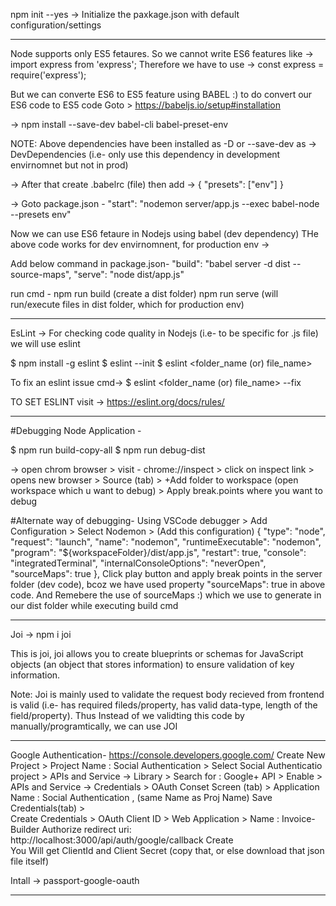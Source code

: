 npm init --yes -> Initialize the paxkage.json with default configuration/settings

--------------------------------------------------------------------------------------------------------
Node supports only ES5 fetaures.
So we cannot write ES6 features like  ->  import express from 'express';
Therefore we have to use ->  const express = require('express');

But we can converte ES6 to ES5 feature using BABEL :) to do convert our ES6 code to ES5 code
Goto > https://babeljs.io/setup#installation

->  npm install --save-dev babel-cli babel-preset-env


NOTE: Above dependencies have been installed as -D or --save-dev as -> DevDependencies (i.e- only use this
dependency in development envirnomnet but not in prod)

-> After that create .babelrc (file)
then add -> {
    "presets": ["env"]
}

-> Goto package.json -
    "start": "nodemon server/app.js --exec babel-node --presets env"

Now we can use ES6 fetaure in Nodejs using babel (dev dependency)
THe above code works for dev envirnomnent, for production env ->

Add below command in package.json-
"build": "babel server -d dist --source-maps",
"serve": "node dist/app.js"

run cmd -
npm run build (create a dist folder)
npm run serve (will run/execute files in dist folder, which for production env)

--------------------------------------------------------------------------------------------------------
EsLint -> For checking code quality in Nodejs (i.e- to be specific for .js file) we will use eslint

$ npm install -g eslint
$ eslint --init
$ eslint <folder_name (or) file_name>

To fix an eslint issue cmd-> $ eslint <folder_name (or) file_name> --fix

TO SET ESLINT visit -> https://eslint.org/docs/rules/

--------------------------------------------------------------------------------------------------------
#Debugging Node Application -

$ npm run build-copy-all
$ npm run debug-dist

-> open chrom browser > visit - chrome://inspect > click on inspect link > opens new browser > 
   Source (tab) > +Add folder to workspace (open workspace which u want to debug) >
   Apply break.points where you want to debug 


#Alternate way of debugging-
Using VSCode debugger >
 Add Configuration > Select Nodemon > (Add this configuration)
       {
            "type": "node",
            "request": "launch",
            "name": "nodemon",
            "runtimeExecutable": "nodemon",
            "program": "${workspaceFolder}/dist/app.js",
            "restart": true,
            "console": "integratedTerminal",
            "internalConsoleOptions": "neverOpen",
            "sourceMaps": true
        },
Click play button and apply break points in the server folder (dev code), bcoz we have used property
"sourceMaps": true in above code.
And Remebere the use of sourceMaps :) which we use to generate in our dist folder while executing build cmd

--------------------------------------------------------------------------------------------------------
Joi -> 
npm i joi

This is joi, joi allows you to create blueprints or schemas for JavaScript objects (an object that stores information) to ensure validation of key information.

Note: Joi is mainly used to validate the request body recieved from frontend is valid (i.e- has required
fileds/property, has valid data-type, length of the field/property).
Thus Instead of we validting this code by manually/programtically, we can use JOI

  
------------------------------------------------------------------------------------------------------
Google Authentication-
https://console.developers.google.com/
Create New Project > Project Name : Social Authentication > Select Social Authenticatio project >
APIs and Service -> Library > Search for : Google+ API > Enable > APIs and Service -> Credentials >
OAuth Conset Screen (tab) >
                           Application Name : Social Authentication , (same Name as Proj Name)
                           Save    
Credentials(tab) >                           
Create Credentials > OAuth Client ID > Web Application > 
                           Name : Invoice-Builder
                           Authorize redirect uri: http://localhost:3000/api/auth/google/callback 
                           Create  
 You Will get ClientId and Client Secret (copy that, or else download that json file itself)

Intall -> passport-google-oauth

------------------------------------------------------------------------------------------------------